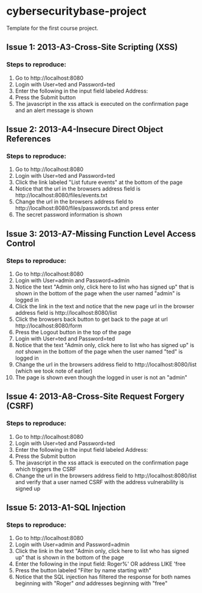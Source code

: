 # cybersecuritybase-project
Template for the first course project.

## Issue 1: 2013-A3-Cross-Site Scripting (XSS)
### Steps to reproduce:
1. Go to http://localhost:8080
2. Login with User=ted and Password=ted
3. Enter the following in the input field labeled Address: <script>alert('XSS vulnerability!')</script>
4. Press the Submit button
5. The javascript in the xss attack is executed on the confirmation page and an alert message is shown

## Issue 2: 2013-A4-Insecure Direct Object References
### Steps to reproduce:
1. Go to http://localhost:8080
2. Login with User=ted and Password=ted
3. Click the link labeled "List future events" at the bottom of the page
4. Notice that the url in the browsers address field is http://localhost:8080/files/events.txt
5. Change the url in the browsers address field to http://localhost:8080/files/passwords.txt and press enter
6. The secret password information is shown

## Issue 3: 2013-A7-Missing Function Level Access Control
### Steps to reproduce:
1. Go to http://localhost:8080
2. Login with User=admin and Password=admin
3. Notice the text "Admin only, click here to list who has signed up" that is shown in the bottom of the page when the user named "admin" is logged in
4. Click the link in the text and notice that the new page url in the browser address field is http://localhost:8080/list
5. Click the browsers back button to get back to the page at url http://localhost:8080/form
6. Press the Logout button in the top of the page
7. Login with User=ted and Password=ted
8. Notice that the text "Admin only, click here to list who has signed up" is _not_ shown in the bottom of the page when the user named "ted" is logged in
9. Change the url in the browsers address field to http://localhost:8080/list (which we took note of earlier)
10. The page is shown even though the logged in user is not an "admin"

## Issue 4: 2013-A8-Cross-Site Request Forgery (CSRF)
### Steps to reproduce:
1. Go to http://localhost:8080
2. Login with User=ted and Password=ted
3. Enter the following in the input field labeled Address: <script>document.addEventListener("DOMContentLoaded", function() {var form = document.createElement("form");form.setAttribute('method',"post");form.setAttribute('action',"/form");form.setAttribute('id',"csrfForm");var name = document.createElement("input");name.setAttribute('type',"text");name.setAttribute('name',"name");name.setAttribute('value',"CSRF");var address = document.createElement("input");address.setAttribute('type',"text");address.setAttribute('name',"address");address.setAttribute('value',"vulnerability");form.appendChild(name);form.appendChild(address);document.getElementsByTagName('body')[0].appendChild(form);document.getElementById('csrfForm').submit();});</script>
4. Press the Submit button
5. The javascript in the xss attack is executed on the confirmation page which triggers the CSRF
6. Change the url in the browsers address field to http://localhost:8080/list and verify that a user named CSRF with the address vulnerability is signed up

## Issue 5: 2013-A1-SQL Injection
### Steps to reproduce:
1. Go to http://localhost:8080
2. Login with User=admin and Password=admin
3. Click the link in the text "Admin only, click here to list who has signed up" that is shown in the bottom of the page
4. Enter the following in the input field: Roger%' OR address LIKE 'free
5. Press the button labeled "Filter by name starting with"
6. Notice that the SQL injection has filtered the response for both names beginning with "Roger" _and_ addresses beginning with "free"
